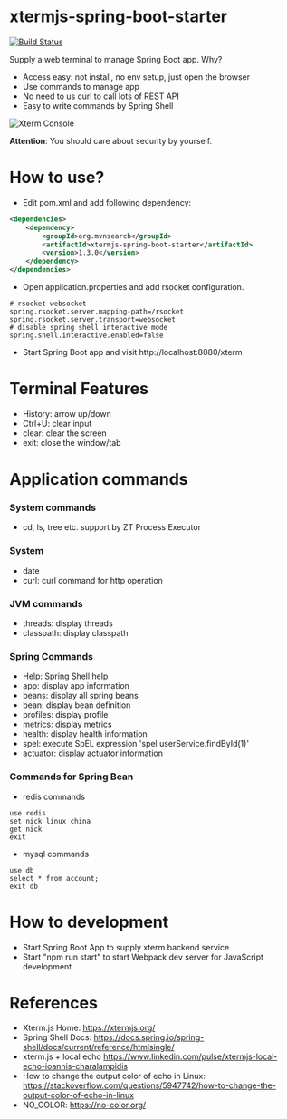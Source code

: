xtermjs-spring-boot-starter
===========================
[![Build Status](https://api.travis-ci.com/linux-china/xtermjs-spring-boot-starter.svg?branch=master)](https://travis-ci.com/linux-china/xtermjs-spring-boot-starter)


Supply a web terminal to manage Spring Boot app. Why?

* Access easy: not install, no env setup, just open the browser
* Use commands to manage app
* No need to us curl to call lots of REST API
* Easy to write commands by Spring Shell

![Xterm Console](console.png)

**Attention**: You should care about security by yourself.

# How to use?

* Edit pom.xml and add following dependency:

```xml
<dependencies>
    <dependency>
        <groupId>org.mvnsearch</groupId>
        <artifactId>xtermjs-spring-boot-starter</artifactId>
        <version>1.3.0</version>
    </dependency> 
</dependencies> 
```

* Open application.properties and add rsocket configuration.

```properties
# rsocket websocket
spring.rsocket.server.mapping-path=/rsocket
spring.rsocket.server.transport=websocket
# disable spring shell interactive mode 
spring.shell.interactive.enabled=false
```

* Start Spring Boot app and visit http://localhost:8080/xterm


# Terminal Features

* History: arrow up/down
* Ctrl+U: clear input
* clear: clear the screen
* exit: close the window/tab

# Application commands

### System commands

* cd, ls, tree etc. support by ZT Process Executor

### System

* date
* curl: curl command for http operation

### JVM commands

* threads: display threads
* classpath: display classpath

### Spring Commands
* Help: Spring Shell help
* app: display app information
* beans: display all spring beans
* bean: display bean definition
* profiles: display profile
* metrics: display metrics
* health: display health information
* spel: execute SpEL expression 'spel userService.findById(1)'
* actuator: display actuator information

### Commands for Spring Bean

* redis commands

```
use redis
set nick linux_china
get nick
exit
```

* mysql commands

```
use db
select * from account;
exit db
```

# How to development

* Start Spring Boot App to supply xterm backend service
* Start "npm run start" to start Webpack dev server for JavaScript development

# References

* Xterm.js Home: https://xtermjs.org/
* Spring Shell Docs: https://docs.spring.io/spring-shell/docs/current/reference/htmlsingle/
* xterm.js + local echo https://www.linkedin.com/pulse/xtermjs-local-echo-ioannis-charalampidis
* How to change the output color of echo in Linux: https://stackoverflow.com/questions/5947742/how-to-change-the-output-color-of-echo-in-linux
* NO_COLOR: https://no-color.org/

